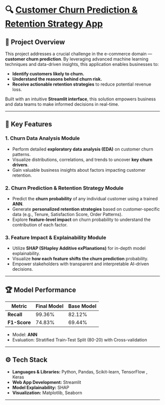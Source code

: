 # 🔍 [Customer Churn Prediction & Retention Strategy App](https://ecom-churn.streamlit.app/)

## 📌 Project Overview

This project addresses a crucial challenge in the e-commerce domain — **customer churn prediction**. By leveraging advanced machine learning techniques and data-driven insights, this application enables businesses to:

- **Identify customers likely to churn.**
- **Understand the reasons behind churn risk.**
- **Receive actionable retention strategies** to reduce potential revenue loss.

Built with an intuitive **Streamlit interface**, this solution empowers business and data teams to make informed decisions in real-time.

---

## 🚀 Key Features

### 1. Churn Data Analysis Module
- Perform detailed **exploratory data analysis (EDA)** on customer churn patterns.
- Visualize distributions, correlations, and trends to uncover **key churn drivers**.
- Gain valuable business insights about factors impacting customer retention.

### 2. Churn Prediction & Retention Strategy Module
- Predict the **churn probability** of any individual customer using a trained **ANN**.
- Generate **personalized retention strategies** based on customer-specific data (e.g., Tenure, Satisfaction Score, Order Patterns).
- Explore **feature-level impact** on churn probability to understand the contribution of each factor.

### 3. Feature Impact & Explainability Module
- Utilize **SHAP (SHapley Additive exPlanations)** for in-depth model explainability.
- Visualize **how each feature shifts the churn prediction** probability.
- Empower stakeholders with transparent and interpretable AI-driven decisions.

---

## 🏆 Model Performance

| Metric         | Final Model | Base Model |
|---------------|------------|------------|
| **Recall**    | 99.36%     | 82.12%     |
| **F1-Score**  | 74.83%     | 69.44%     |

- Model: **ANN**
- Evaluation: Stratified Train-Test Split (80-20) with Cross-validation

---

## ⚙️ Tech Stack

- **Languages & Libraries:** Python, Pandas, Scikit-learn, TensorFlow , Keras
- **Web App Development:** Streamlit
- **Model Explainability:** SHAP
- **Visualization:** Matplotlib, Seaborn

---


